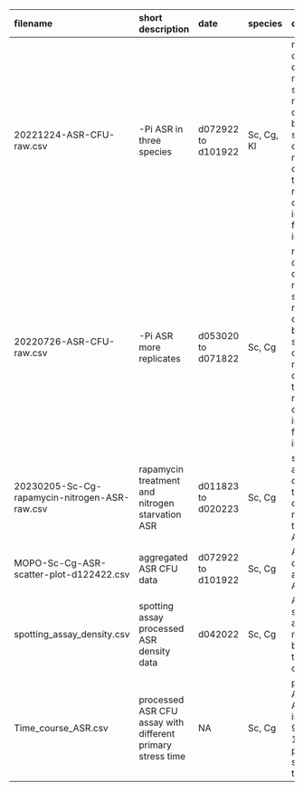 | filename | short description | date | species | description |
|:------|:--------|:------------|:--------------|:----------- |
| 20221224-ASR-CFU-raw.csv | -Pi ASR in three species | d072922 to d101922 | Sc, Cg, Kl | raw CFU count with dilutions, to make survival rate comparable between species, one need to multiply the count by the dilution ratio; see comments in the file for header information |
| 20220726-ASR-CFU-raw.csv | -Pi ASR more replicates | d053020 to d071822 | Sc, Cg | raw CFU count with dilutions, to make survival rate comparable between species, one need to multiply the count by the dilution ratio; see comments in the file for header information |
| 20230205-Sc-Cg-rapamycin-nitrogen-ASR-raw.csv | rapamycin treatment and nitrogen starvation ASR | d011823 to d020223 | Sc, Cg | same as above, for determining the effect of rapamycin treatment ASR effect |
| MOPO-Sc-Cg-ASR-scatter-plot-d122422.csv | aggregated ASR CFU data | d072922 to d101922 | Sc, Cg | ASR CFU data with r and r' and ASR Score |
| spotting_assay_density.csv | spotting assay processed ASR density data | d042022 | Sc, Cg | ASR spotting assay data measured based on the density of the spots |
| Time_course_ASR.csv | processed ASR CFU assay with different primary stress time | NA | Sc, Cg | processed ASR data in ASR socre in 45min, 90min and 135min primary stress treatment |
